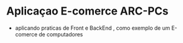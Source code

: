 # Aplicaçao E-comerce ARC-PCs

- aplicando praticas de Front e BackEnd , como exemplo de um E-comerce de computadores